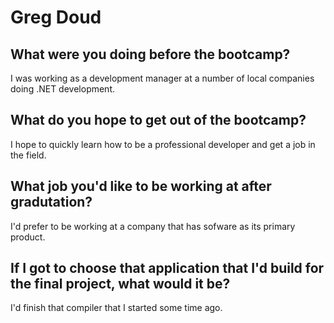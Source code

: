 # Greg Doud

## What were you doing before the bootcamp?

I was working as a development manager at a number of local companies doing .NET development.

## What do you hope to get out of the bootcamp?

I hope to quickly learn how to be a professional developer and get a job in the field.

## What job you'd like to be working at after gradutation?

I'd prefer to be working at a company that has sofware as its primary product.

## If I got to choose that application that I'd build for the final project, what would it be? 

I'd finish that compiler that I started some time ago.